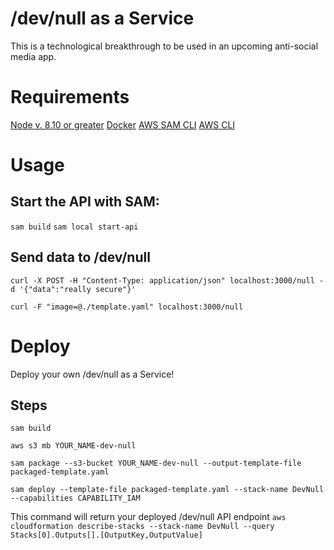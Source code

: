 # /dev/null as a Service
This is a technological breakthrough to be used in an upcoming anti-social media app.

# Requirements
[Node v. 8.10 or greater](https://nodejs.org/en/)
[Docker](https://www.docker.com/)
[AWS SAM CLI](https://github.com/awslabs/aws-sam-cli)
[AWS CLI](https://aws.amazon.com/cli/)

# Usage
## Start the API with SAM:
`sam build`
`sam local start-api`
## Send data to /dev/null
`curl -X POST -H "Content-Type: application/json" localhost:3000/null -d '{"data":"really secure"}'`

`curl -F "image=@./template.yaml" localhost:3000/null`

# Deploy
Deploy your own /dev/null as a Service!
## Steps
`sam build`

`aws s3 mb YOUR_NAME-dev-null`

`sam package --s3-bucket YOUR_NAME-dev-null --output-template-file packaged-template.yaml`

`sam deploy --template-file packaged-template.yaml --stack-name DevNull --capabilities CAPABILITY_IAM`

This command will return your deployed /dev/null API endpoint
`aws cloudformation describe-stacks --stack-name DevNull --query Stacks[0].Outputs[].[OutputKey,OutputValue]`